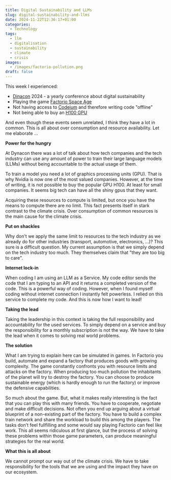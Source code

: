 ```yaml
---
title: Digital Sustainability and LLMs
slug: digital-sustainability-and-llms
date: 2024-11-22T12:36:17+01:00
categories:
  - Technology
tags:
  - llm
  - digitalisation
  - sustainability
  - climate
  - crisis
images:
  - /images/factorio-pollution.png
draft: false
---
```

This week I experienced:

- [Dinacon](https://dinacon.ch/) 2024 - a yearly conference about digital sustainability
- Playing the game [Factorio Space Age](https://www.factorio.com/space-age/overview)
- Not having access to [Codeium](https://codeium.com/) and therefore writing code "offline"
- Not being able to buy an [H100 GPU](https://www.amazon.com/NVIDIA-Graphics-Memory-Learning-Compute/dp/B0CMJCD2HG)

And even though these events seem unrelated, I think they have a lot in common. This is all about over consumption and resource availability. Let me elaborate ...

<!--more-->

**Power for the hungry**

At Dynacon there was a lot of talk about how tech companies and the tech industry can use any amount of power to train their large language models (LLMs) without being accountable to the actual usage of them.

To train a model you need a lot of graphics processing units (GPU). That is why Nvidia is now one of the most valued companies. However, at the time of writing, it is not possible to buy the popular GPU H100. At least for small companies. It seems big tech can have all the shiny gpus that they want.

Acquiring these resources to compute is limited, but once you have the means to compute there are no limit. This fact presents itself in stark contrast to the climate crisis. Over consumption of common resources is the main cause for the climate crisis.

**Put on shackles**

Why don't we apply the same limit to resources to the tech industry as we already do for other industries (transport, automotive, electronics, ...)? This sure is a difficult question. My current assumption is that we simply depend on the tech industry too much. They themselves claim that "they are too big to care".

**Internet lock-in**

When coding I am using an LLM as a Service. My code editor sends the code that I am typing to an API and it returns a completed version of the code. This is a powerful way of coding. However, when I found myself coding without internet connection I instantly felt powerless. I relied on this service to complete my code. And this is now how I want to lead!

**Taking the lead**

Taking the leadership in this context is taking the full responsibility and accountability for the used services. To simply depend on a service and buy the responsibility for a monthly subscription is not the way. We have to take the lead when it comes to solving real world problems.

**The solution**

What I am trying to explain here can be simulated in games. In Factorio you build, automate and expand a factory that produces goods with growing complexity. The game constantly confronts you with resource limits and attacks on the factory. When producing too much pollution the inhabitants of the planet will try to destroy the factory. You can choose to produce sustainable energy (which is hardly enough to run the factory) or improve the defensive capabilities.

So much about the game. But, what it makes really interesting is the fact that you can play this with many friends. You have to cooperate, negotiate and make difficult decisions. Not often you end up arguing about a virtual blueprint of a non-existing part of the factory. You have to build a complex train network and share the workload to build this among the players. The tasks don't feel fullfilling and some would say playing Factorio can feel like work. This all seems ridiculous at first glance, but the process of solving these problems within those game parameters, can produce meaningful strategies for the real world.

**What this is all about**

We cannot prompt our way out of the climate crisis. We have to take responsibility for the tools that we are using and the impact they have on our ecosystem.
